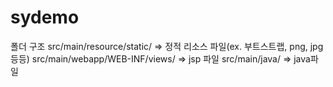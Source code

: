 # sydemo
폴더 구조
src/main/resource/static/ => 정적 리소스 파일(ex. 부트스트랩, png, jpg 등등)
src/main/webapp/WEB-INF/views/ => jsp 파일
src/main/java/ => java파일
